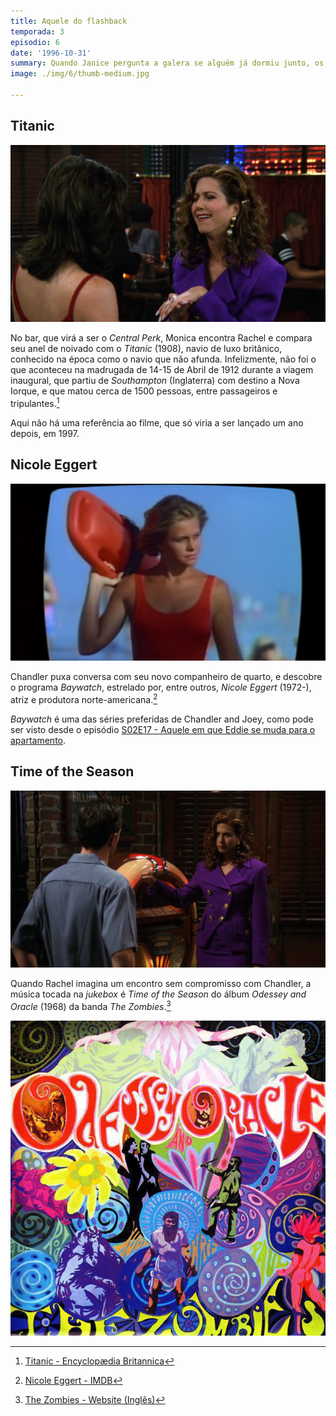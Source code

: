 ```yaml
---
title: Aquele do flashback
temporada: 3
episodio: 6
date: '1996-10-31'
summary: Quando Janice pergunta a galera se alguém já dormiu junto, os amigos voltam três anos no tempo.
image: ./img/6/thumb-medium.jpg

---
```


## Titanic

![Titanic](./img/6/titanic.png)

<cena>
  <monica
    original="- You can't even see where the Titanic hit it."
    traducao="- Não dá para ver onde o Titanic acertou."
  />
</cena>

No bar, que virá a ser o *Central Perk*, Monica encontra Rachel e compara seu
anel de noivado com o *Titanic* (1908), navio de luxo britânico, conhecido na
época como o navio que não afunda. Infelizmente, não foi o que aconteceu na
madrugada de 14-15 de Abril de 1912 durante a viagem inaugural, que partiu de
*Southampton* (Inglaterra) com destino a Nova Iorque, e que matou cerca de 1500
pessoas, entre passageiros e tripulantes.[^titanic]

Aqui não há uma referência ao filme, que só viria a ser lançado um ano depois, em 1997.

[^titanic]: [Titanic - Encyclopædia Britannica](https://www.britannica.com/topic/Titanic)

## Nicole Eggert

![Nicole Eggert](./img/6/nicole-eggert.png)

<cena>
  <chandler
    original="- Who's she?"
    traducao="- Quem é ela?"
  />
  <joey
    original="- Nicole Eggert. You'll like her."
    traducao="- Nicole Eggert. Você vai gostar dela."
  />
</cena>

Chandler puxa conversa com seu novo companheiro de quarto, e descobre o programa
*Baywatch*, estrelado por, entre outros, *Nicole Eggert* (1972-), atriz e produtora
norte-americana.[^eggert-imdb]

*Baywatch* é uma das séries preferidas de Chandler and Joey, como pode ser visto
desde o episódio
[S02E17 - Aquele em que Eddie se muda para o apartamento](/temporada/2/episodio/17).

[^eggert-imdb]: [Nicole Eggert - IMDB](https://www.imdb.com/name/nm0001176/)

## Time of the Season

![Time of the Season](./img/6/time-of-the-season.png)

Quando Rachel imagina um encontro sem compromisso com Chandler, a música tocada
na *jukebox* é *Time of the Season* do álbum *Odessey and Oracle* (1968) da banda
*The Zombies*.[^zombies-website]

![Odessey and Oracle - Capa](./img/6/odessey-and-oracle.jpeg)

[^zombies-website]: [The Zombies - Website (Inglês)](https://www.thezombiesmusic.com/music)
